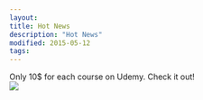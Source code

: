 ```yaml
---
layout:
title: Hot News
description: "Hot News"
modified: 2015-05-12
tags: 
---
```


Only 10$ for each course on Udemy. Check it out!
<br>
<a href="https://www.udemy.com/courses"><img src="https://udemy-images.udemy.com/hellobar_banner/1260x242/3418_9c93.jpg"></a>
